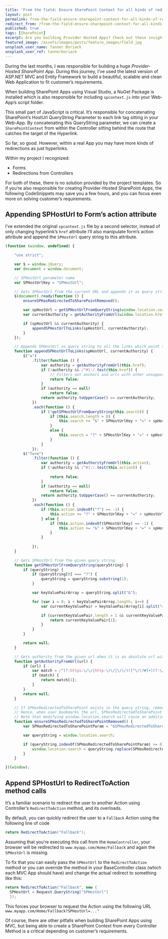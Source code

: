 ```yaml
---
title: 'From the field: Ensure SharePoint Context for all kinds of redirects in MVC'
layout: post
permalink: from-the-field-ensure-sharepoint-context-for-all-kinds-of-redirects-in-mvc
redirect_from: /from-the-field-ensure-sharepoint-context-for-all-kinds-of-redirects-in-mvc-a4123e0cc1a7
published: true
tags: [SharePoint]
excerpt: Are you building Provider Hosted Apps? Check out these insights from real-world projects.
featured_image: /assets/images/posts/feature_images/field.jpg
unsplash_user_name: Tanner Boriack
unsplash_user_ref: tannerboriack
---
```

During the last months, I was responsible for building a huge *Provider-Hosted SharePoint App*. During this journey, I’ve used the latest version of ASP.NET MVC and Entity Framework to build a beautiful, scalable and clean Web Application to fit customer’s requirements.

When building SharePoint Apps using Visual Studio, a NuGet Package is installed which is also responsible for including `spcontext.js` into your Web-App’s script folder.

This small part of JavaScript is critical. It’s responsible for concatenating SharePoint’s HostUrl QueryString Parameter to each link tag sitting in your Web-App. By concatenating this QueryString parameter, we can create a `SharePointContext` from within the Controller sitting behind the route that catches the target of the Hyperlink.

So far, so good. However, within a real App you may have more kinds of redirections as just hyperlinks.

Within my project I recognized:

- Forms
- Redirections from Controllers

For both of these, there is no solution provided by the project templates. So if you’re also responsible for creating Provider-Hosted SharePoint Apps, the following CodeSnippets may save you a few hours, and you can focus even more on solving customer’s requirements.

## Appending SPHostUrl to Form’s action attribute

I’ve extended the original `spcontext.js` file by a second selector, instead of only changing hyperlink’s `href` attribute I’ll also manipulate form’s action attribute and append the `SPHostUrl` query string to this attribute.

```javascript
(function (window, undefined) {

    "use strict";

    var $ = window.jQuery;
    var document = window.document;

    // SPHostUrl parameter name
    var SPHostUrlKey = "SPHostUrl";

    // Gets SPHostUrl from the current URL and appends it as query string to the links which point to current domain in the page.
    $(document).ready(function () {
        ensureSPHasRedirectedToSharePointRemoved();

        var spHostUrl = getSPHostUrlFromQueryString(window.location.search);
        var currentAuthority = getAuthorityFromUrl(window.location.href).toUpperCase();

        if (spHostUrl && currentAuthority) {
            appendSPHostUrlToLinks(spHostUrl, currentAuthority);
        }
    });

    // Appends SPHostUrl as query string to all the links which point to current domain.
    function appendSPHostUrlToLinks(spHostUrl, currentAuthority) {
        $("a")
            .filter(function () {
                var authority = getAuthorityFromUrl(this.href);
                if (!authority && /^#|:/.test(this.href)) {
                    // Filters out anchors and urls with other unsupported protocols.
                    return false;
                }
                if (authority == null)
                    return false;
                return authority.toUpperCase() == currentAuthority;
            })
            .each(function () {
                if (!getSPHostUrlFromQueryString(this.search)) {
                    if (this.search.length > 0) {
                        this.search += "&" + SPHostUrlKey + "=" + spHostUrl;
                    }
                    else {
                        this.search = "?" + SPHostUrlKey + "=" + spHostUrl;
                    }
                }
            });
        $("form")
            .filter(function () {
                var authority = getAuthorityFromUrl(this.action);
                if (!authority && /^#|:/.test(this.action)) {
                  
                    return false;
                }
                if (authority == null)
                    return false;
                return authority.toUpperCase() == currentAuthority;
            })
            .each(function () {
                if (this.action.indexOf("?") == -1) {
                    this.action += "?" + SPHostUrlKey + "=" + spHostUrl;
                } else {
                    if (this.action.indexOf(SPHostUrlKey) == -1) {
                        this.action += "&" + SPHostUrlKey + "=" + spHostUrl;
                    }
                }
                 
            });
    }

    // Gets SPHostUrl from the given query string.
    function getSPHostUrlFromQueryString(queryString) {
        if (queryString) {
            if (queryString[0] === "?") {
                queryString = queryString.substring(1);
            }

            var keyValuePairArray = queryString.split("&");

            for (var i = 0; i < keyValuePairArray.length; i++) {
                var currentKeyValuePair = keyValuePairArray[i].split("=");

                if (currentKeyValuePair.length > 1 && currentKeyValuePair[0] == SPHostUrlKey) {
                    return currentKeyValuePair[1];
                }
            }
        }

        return null;
    }

    // Gets authority from the given url when it is an absolute url with http/https protocol or a protocol relative url.
    function getAuthorityFromUrl(url) {
        if (url) {
            var match = /^(?:https:\/\/|http:\/\/|\/\/)([^\/\?#]+)(?:\/|#|$|\?)/i.exec(url);
            if (match) {
                return match[1];
            }
        }
        return null;
    }

    // If SPHasRedirectedToSharePoint exists in the query string, remove it.
    // Hence, when user bookmarks the url, SPHasRedirectedToSharePoint will not be included.
    // Note that modifying window.location.search will cause an additional request to server.
    function ensureSPHasRedirectedToSharePointRemoved() {
        var SPHasRedirectedToSharePointParam = "&SPHasRedirectedToSharePoint=1";

        var queryString = window.location.search;

        if (queryString.indexOf(SPHasRedirectedToSharePointParam) >= 0) {
            window.location.search = queryString.replace(SPHasRedirectedToSharePointParam, "");
        }
    }

})(window);

```

## Append SPHostUrl to RedirectToAction method calls

It’s a familiar scenario to redirect the user to another Action using Controller’s `RedirectToAction` method, and its overloads.

By default, you can quickly redirect the user to a `Fallback` Action using the following line of code

```csharp
return RedirectToAction("Fallback");

```

Assuming that you’re executing this call from the `HomeController`, your browser will be redirected to `www.myapp.com/Home/Fallback` and again the `SPHostUrl` is missing.

To fix that you can easily pass the `SPHostUrl` to the `RedirectToAction` method or you can override the method in your BaseController class (which each MVC App should have) and change the actual redirect to something like this:

```csharp
return RedirectToAction("Fallback", new {
  SPHostUrl = Request.QueryString["SPHostUrl"]
  });

```

This forces your browser to request the Action using the following URL `www.myapp.com/Home/Fallback?SPHostUrl=..."`

Of course, there are other pitfalls when building SharePoint Apps using MVC, but being able to create a SharePoint Context from every Controller Method is a critical depending on customer’s requirements.


